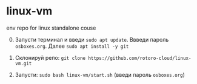 # linux-vm
env repo for linux standalone couse

0. Запусти терминал и введи `sudo apt update`. Ввведи пароль `osboxes.org`. Далее `sudo apt install -y git`
   
1. Склонируй репо: `git clone https://github.com/rotoro-cloud/linux-vm.git`

2. Запусти: `sudo bash linux-vm/start.sh` (введи пароль `osboxes.org`)
